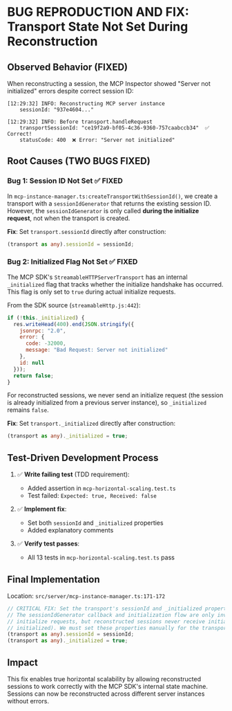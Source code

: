 # BUG REPRODUCTION AND FIX: Transport State Not Set During Reconstruction

## Observed Behavior (FIXED)

When reconstructing a session, the MCP Inspector showed "Server not initialized" errors despite correct session ID:

```
[12:29:32] INFO: Reconstructing MCP server instance
    sessionId: "937e4604..."

[12:29:32] INFO: Before transport.handleRequest
    transportSessionId: "ce19f2a9-bf05-4c36-9360-757caabccb34"  ✅ Correct!
    statusCode: 400  ❌ Error: "Server not initialized"
```

## Root Causes (TWO BUGS FIXED)

### Bug 1: Session ID Not Set ✅ FIXED
In `mcp-instance-manager.ts:createTransportWithSessionId()`, we create a transport with a `sessionIdGenerator` that returns the existing session ID. However, the `sessionIdGenerator` is only called **during the initialize request**, not when the transport is created.

**Fix**: Set `transport.sessionId` directly after construction:
```typescript
(transport as any).sessionId = sessionId;
```

### Bug 2: Initialized Flag Not Set ✅ FIXED
The MCP SDK's `StreamableHTTPServerTransport` has an internal `_initialized` flag that tracks whether the initialize handshake has occurred. This flag is only set to `true` during actual initialize requests.

From the SDK source (`streamableHttp.js:442`):
```javascript
if (!this._initialized) {
  res.writeHead(400).end(JSON.stringify({
    jsonrpc: "2.0",
    error: {
      code: -32000,
      message: "Bad Request: Server not initialized"
    },
    id: null
  }));
  return false;
}
```

For reconstructed sessions, we never send an initialize request (the session is already initialized from a previous server instance), so `_initialized` remains `false`.

**Fix**: Set `transport._initialized` directly after construction:
```typescript
(transport as any)._initialized = true;
```

## Test-Driven Development Process

1. ✅ **Write failing test** (TDD requirement):
   - Added assertion in `mcp-horizontal-scaling.test.ts`
   - Test failed: `Expected: true, Received: false`

2. ✅ **Implement fix**:
   - Set both `sessionId` and `_initialized` properties
   - Added explanatory comments

3. ✅ **Verify test passes**:
   - All 13 tests in `mcp-horizontal-scaling.test.ts` pass

## Final Implementation

Location: `src/server/mcp-instance-manager.ts:171-172`

```typescript
// CRITICAL FIX: Set the transport's sessionId and _initialized properties directly
// The sessionIdGenerator callback and initialization flow are only invoked during
// initialize requests, but reconstructed sessions never receive initialize (already
// initialized). We must set these properties manually for the transport to work correctly.
(transport as any).sessionId = sessionId;
(transport as any)._initialized = true;
```

## Impact

This fix enables true horizontal scalability by allowing reconstructed sessions to work correctly with the MCP SDK's internal state machine. Sessions can now be reconstructed across different server instances without errors.
